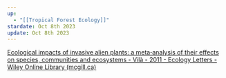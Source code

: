 ```yaml
---
up:
  - "[[Tropical Forest Ecology]]"
stardate: Oct 8th 2023
update: Oct 8th 2023
---
```

[Ecological impacts of invasive alien plants: a meta‐analysis of their effects on species, communities and ecosystems - Vilà - 2011 - Ecology Letters - Wiley Online Library (mcgill.ca)](https://onlinelibrary-wiley-com.proxy3.library.mcgill.ca/doi/pdf/10.1111/j.1461-0248.2011.01628.x)